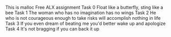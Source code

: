 This is malloc Free ALX assignment
Task 0 Float like a butterfly, sting like a bee
Task 1 The woman who has no imagination has no wings
Task 2 He who is not courageous enough to take risks will accomplish nothing in life
Task 3 If you even dream of beating me you'd better wake up and apologize
Task 4 It's not bragging if you can back it up
